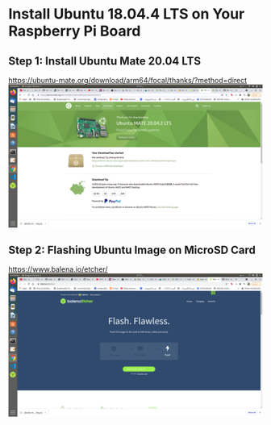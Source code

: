 # Install Ubuntu 18.04.4 LTS on Your Raspberry Pi Board

## Step 1: Install Ubuntu Mate 20.04 LTS

<https://ubuntu-mate.org/download/arm64/focal/thanks/?method=direct>
![install ubuntu](ubuntumate.png)

## Step 2: Flashing Ubuntu Image on MicroSD Card

<https://www.balena.io/etcher/>
![flash ubuntu](flashUbuntu.png)
